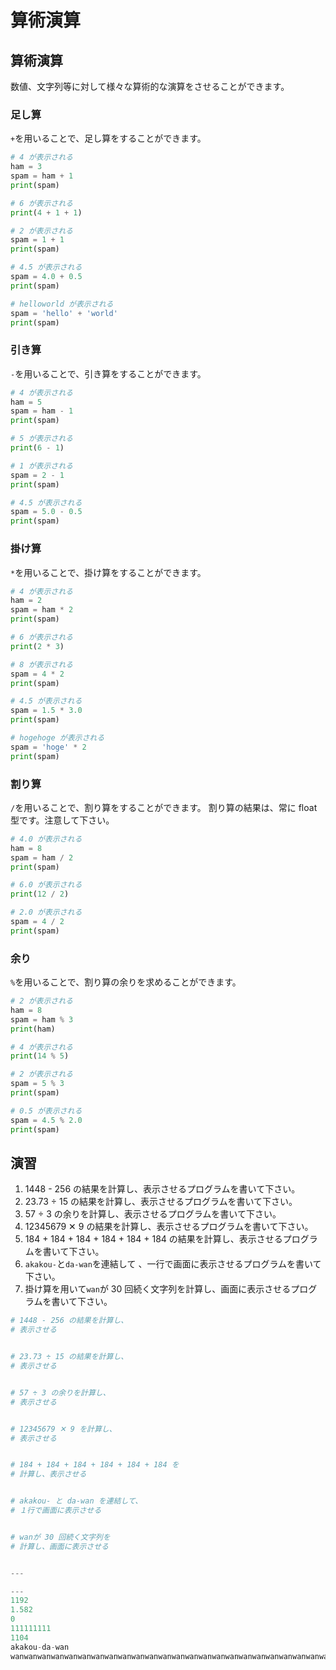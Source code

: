 # 算術演算

## 算術演算

数値、文字列等に対して様々な算術的な演算をさせることができます。

### 足し算

`+`を用いることで、足し算をすることができます。

```py
# 4 が表示される
ham = 3
spam = ham + 1
print(spam)

# 6 が表示される
print(4 + 1 + 1)

# 2 が表示される
spam = 1 + 1
print(spam)

# 4.5 が表示される
spam = 4.0 + 0.5
print(spam)

# helloworld が表示される
spam = 'hello' + 'world'
print(spam)
```

### 引き算

`-`を用いることで、引き算をすることができます。

```py
# 4 が表示される
ham = 5
spam = ham - 1
print(spam)

# 5 が表示される
print(6 - 1)

# 1 が表示される
spam = 2 - 1
print(spam)

# 4.5 が表示される
spam = 5.0 - 0.5
print(spam)
```

### 掛け算

`*`を用いることで、掛け算をすることができます。

```py
# 4 が表示される
ham = 2
spam = ham * 2
print(spam)

# 6 が表示される
print(2 * 3)

# 8 が表示される
spam = 4 * 2
print(spam)

# 4.5 が表示される
spam = 1.5 * 3.0
print(spam)

# hogehoge が表示される
spam = 'hoge' * 2
print(spam)
```

### 割り算

`/`を用いることで、割り算をすることができます。
割り算の結果は、常に float 型です。注意して下さい。

```py
# 4.0 が表示される
ham = 8
spam = ham / 2
print(spam)

# 6.0 が表示される
print(12 / 2)

# 2.0 が表示される
spam = 4 / 2
print(spam)
```

### 余り

`%`を用いることで、割り算の余りを求めることができます。

```py
# 2 が表示される
ham = 8
spam = ham % 3
print(ham)

# 4 が表示される
print(14 % 5)

# 2 が表示される
spam = 5 % 3
print(spam)

# 0.5 が表示される
spam = 4.5 % 2.0
print(spam)
```

## 演習

1. 1448 - 256 の結果を計算し、表示させるプログラムを書いて下さい。
2. 23.73 ÷ 15 の結果を計算し、表示させるプログラムを書いて下さい。
3. 57 ÷ 3 の余りを計算し、表示させるプログラムを書いて下さい。
4. 12345679 ✕ 9 の結果を計算し、表示させるプログラムを書いて下さい。
5. 184 + 184 + 184 + 184 + 184 + 184 の結果を計算し、表示させるプログラムを書いて下さい。
6. `akakou-`と`da-wan`を連結して 、一行で画面に表示させるプログラムを書いて下さい。
7. 掛け算を用いて`wan`が 30 回続く文字列を計算し、画面に表示させるプログラムを書いて下さい。

```py
# 1448 - 256 の結果を計算し、
# 表示させる


# 23.73 ÷ 15 の結果を計算し、
# 表示させる


# 57 ÷ 3 の余りを計算し、
# 表示させる


# 12345679 ✕ 9 を計算し、
# 表示させる


# 184 + 184 + 184 + 184 + 184 + 184 を
# 計算し、表示させる


# akakou- と da-wan を連結して、
# １行で画面に表示させる


# wanが 30 回続く文字列を
# 計算し、画面に表示させる


---

---
1192
1.582
0
111111111
1104
akakou-da-wan
wanwanwanwanwanwanwanwanwanwanwanwanwanwanwanwanwanwanwanwanwanwanwanwanwanwanwanwanwanwan
```
